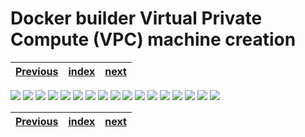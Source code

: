# Docker builder Virtual Private Compute (VPC) machine creation
| [Previous](../01-kubernetes-cluster-creation/README.md) | [index](../README.md) | [next](../03-creating-worker-nodes/README.md) |
| :--- | :--: | ---: |

<img src="02-vpc-create-00.png"/>
<img src="02-vpc-create-01.png"/>
<img src="02-vpc-create-02.png"/>
<img src="02-vpc-create-03.png"/>
<img src="02-vpc-create-04.png"/>
<img src="02-vpc-create-05.png"/>
<img src="02-vpc-create-06.png"/>
<img src="02-vpc-create-07.png"/>
<img src="02-vpc-create-08.png"/>
<img src="02-vpc-create-09.png"/>
<img src="02-vpc-create-10.png"/>
<img src="02-vpc-create-11.png"/>
<img src="02-vpc-create-12.png"/>
<img src="02-vpc-create-13.png"/>
<img src="02-vpc-create-14.png"/>
<img src="02-vpc-create-15.png"/>
<img src="02-vpc-create-16.png"/>

| [Previous](../01-kubernetes-cluster-creation/README.md) | [index](../README.md) | [next](../03-creating-worker-nodes/README.md) |
| :--- | :--: | ---: |